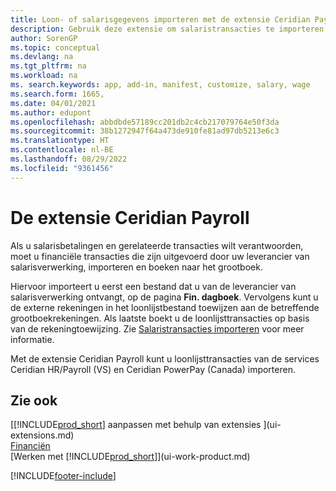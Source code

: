 ```yaml
---
title: Loon- of salarisgegevens importeren met de extensie Ceridian Payroll
description: Gebruik deze extensie om salaristransacties te importeren vanuit de services Ceridian HR/Payroll (VS) en Ceridian PowerPay (Canada).
author: SorenGP
ms.topic: conceptual
ms.devlang: na
ms.tgt_pltfrm: na
ms.workload: na
ms. search.keywords: app, add-in, manifest, customize, salary, wage
ms.search.form: 1665,
ms.date: 04/01/2021
ms.author: edupont
ms.openlocfilehash: abbdbde57189cc201db2c4cb217079764e50f3da
ms.sourcegitcommit: 38b1272947f64a473de910fe81ad97db5213e6c3
ms.translationtype: HT
ms.contentlocale: nl-BE
ms.lasthandoff: 08/29/2022
ms.locfileid: "9361456"
---
```

# <a name="the-ceridian-payroll-extension"></a>De extensie Ceridian Payroll

Als u salarisbetalingen en gerelateerde transacties wilt verantwoorden, moet u financiële transacties die zijn uitgevoerd door uw leverancier van salarisverwerking, importeren en boeken naar het grootboek.

Hiervoor importeert u eerst een bestand dat u van de leverancier van salarisverwerking ontvangt, op de pagina **Fin. dagboek**. Vervolgens kunt u de externe rekeningen in het loonlijstbestand toewijzen aan de betreffende grootboekrekeningen. Als laatste boekt u de loonlijsttransacties op basis van de rekeningtoewijzing. Zie [Salaristransacties importeren](finance-how-import-payroll-transactions.md) voor meer informatie.

Met de extensie Ceridian Payroll kunt u loonlijsttransacties van de services Ceridian HR/Payroll (VS) en Ceridian PowerPay (Canada) importeren.

## <a name="see-also"></a>Zie ook

[[!INCLUDE[prod_short](includes/prod_short.md)] aanpassen met behulp van extensies ](ui-extensions.md)  
[Financiën](finance.md)  
[Werken met [!INCLUDE[prod_short](includes/prod_short.md)]](ui-work-product.md)  

[!INCLUDE[footer-include](includes/footer-banner.md)]

